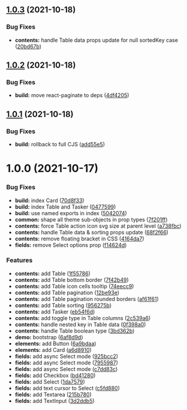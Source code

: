 ## [1.0.3](https://github.com/ivangabriele/singularity/compare/v1.0.2...v1.0.3) (2021-10-18)


### Bug Fixes

* **contents:** handle Table data props update for null sortedKey case ([20bd67b](https://github.com/ivangabriele/singularity/commit/20bd67ba3d46afe138517ffef277c27a010c5ed7))

## [1.0.2](https://github.com/ivangabriele/singularity/compare/v1.0.1...v1.0.2) (2021-10-18)


### Bug Fixes

* **build:** move react-paginate to deps ([4df4205](https://github.com/ivangabriele/singularity/commit/4df4205e5ebfa1a3a3e6a95a8576c72eb4e27ae9))

## [1.0.1](https://github.com/ivangabriele/singularity/compare/v1.0.0...v1.0.1) (2021-10-18)


### Bug Fixes

* **build:** rollback to full CJS ([add55e5](https://github.com/ivangabriele/singularity/commit/add55e5cacfdeb33b058f467cee3f39eb52484d7))

# 1.0.0 (2021-10-17)


### Bug Fixes

* **build:** index Card ([70d8f33](https://github.com/ivangabriele/singularity/commit/70d8f3340a4c28e9dfe224883c4a65c9b33faf98))
* **build:** index Table and Tasker ([0477599](https://github.com/ivangabriele/singularity/commit/047759957e7e72cc111ace977470da1946200ed1))
* **build:** use named exports in index ([5042074](https://github.com/ivangabriele/singularity/commit/5042074d02d8a2aebe3a416c62d40c6140f1aadf))
* **common:** shape all theme sub-objects in prop types ([7f201ff](https://github.com/ivangabriele/singularity/commit/7f201ff2704e21cdc0efd75560458db47f838e5d))
* **contents:** force Table action icon svg size at parent level ([a738fbc](https://github.com/ivangabriele/singularity/commit/a738fbcc2ad1372113cb888b145b596d5fd0f2f8))
* **contents:** handle Table data & sorting props update ([68f2f66](https://github.com/ivangabriele/singularity/commit/68f2f66a7c7230da2d3dc5466d43c88d63c13752))
* **contents:** remove floating bracket in CSS ([4164da7](https://github.com/ivangabriele/singularity/commit/4164da7fe4626c39f051a9ee22db9f2f9bb8788d))
* **fields:** remove Select options prop ([f14624d](https://github.com/ivangabriele/singularity/commit/f14624d787ead058ea1936fc41c4c0223aeb7ca5))


### Features

* **contents:** add Table ([1f55786](https://github.com/ivangabriele/singularity/commit/1f5578602277b6fbc339b0ff435bc7792c577c36))
* **contents:** add Table bottom border ([7f42b49](https://github.com/ivangabriele/singularity/commit/7f42b491de05a5da1c697363512d1a38a69a4850))
* **contents:** add Table icon cells tooltip ([74eecc9](https://github.com/ivangabriele/singularity/commit/74eecc9c8b4edf5e04580c206342c8562a9fb969))
* **contents:** add Table pagination ([12be93e](https://github.com/ivangabriele/singularity/commit/12be93e9979353e952e2b9da8c2e15ca06682a23))
* **contents:** add Table pagination rounded borders ([af61f61](https://github.com/ivangabriele/singularity/commit/af61f61b58a4cf85bb1d9e8afc823224509a1205))
* **contents:** add Table sorting ([956275b](https://github.com/ivangabriele/singularity/commit/956275be8de9281e86c71332bd5a0d04616179db))
* **contents:** add Tasker ([eb54f6d](https://github.com/ivangabriele/singularity/commit/eb54f6d58ef2ff9ec66716ab581ac87261f397df))
* **contents:** add toggle type in Table columns ([2c539a6](https://github.com/ivangabriele/singularity/commit/2c539a659f3951b7b771870d4f6c61de88f8d106))
* **contents:** handle nested key in Table data ([0f398a0](https://github.com/ivangabriele/singularity/commit/0f398a0ac7fc8b9c5ceb2e5e035f95c93c10a74e))
* **contents:** handle Table boolean type ([3bd362b](https://github.com/ivangabriele/singularity/commit/3bd362bf80bfdc1ed17912a050733e785ae3c033))
* **demo:** bootstrap ([6af8d9d](https://github.com/ivangabriele/singularity/commit/6af8d9d67b8d911f9536be1d6bb64fb3c7f31179))
* **elements:** add Button ([6a9bdaa](https://github.com/ivangabriele/singularity/commit/6a9bdaa7c8b3fed4b0202a6558ef806f21635328))
* **elements:** add Card ([a6d8910](https://github.com/ivangabriele/singularity/commit/a6d8910d622bcb87263e343bfec302d95bef3f84))
* **fields:** add async Select mode ([925bcc2](https://github.com/ivangabriele/singularity/commit/925bcc2d7984c78688cde4a1557fac2cb3ae6704))
* **fields:** add async Select mode ([7955987](https://github.com/ivangabriele/singularity/commit/7955987db92041e648a8239b4cd109e3125933ce))
* **fields:** add async Select mode ([c7dd83c](https://github.com/ivangabriele/singularity/commit/c7dd83cd9ed5754a007269f4a8578c51f454664f))
* **fields:** add Checkbox ([bd41280](https://github.com/ivangabriele/singularity/commit/bd41280b7fd215b1236a2d6fcb46f9c864323fdf))
* **fields:** add Select ([1da7579](https://github.com/ivangabriele/singularity/commit/1da7579e196928333d9a6def788291912b81aa8f))
* **fields:** add text cursor to Select ([c5fd880](https://github.com/ivangabriele/singularity/commit/c5fd880d303bb34e00902b00a492db9688c283b9))
* **fields:** add Textarea ([215b780](https://github.com/ivangabriele/singularity/commit/215b7802cd2f27ffa97e371c1b5acc17e8d692f1))
* **fields:** add TextInput ([3d2ddb5](https://github.com/ivangabriele/singularity/commit/3d2ddb58baab0d8c0e805f86960d0b9d6a687e49))
